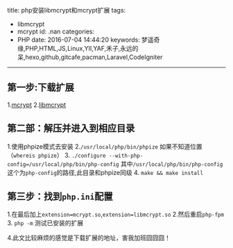 title: php安装libmcrypt和mcrypt扩展
tags:
  - libmcrypt
  - mcrypt
id: .nan
categories:
  - PHP
date: 2016-07-04 14:44:20
keywords: 梦遥奇缘,PHP,HTML,JS,Linux,YII,YAF,禾子,永远的呆,hexo,github,gitcafe,pacman,Laravel,CodeIgniter
---
## 第一步:下载扩展
1.[mcrypt](https://sourceforge.net/projects/mcrypt/)
2.[libmcrypt](http://zh.osdn.jp/projects/sfnet_mcrypt/downloads/Libmcrypt/2.5.8/libmcrypt-2.5.8.tar.gz/)
## 第二部：解压并进入到相应目录
1.使用phpize模式去安装
2.`/usr/local/php/bin/phpize`   如果不知道位置（`whereis phpize`）
3. `./configure --with-php-config=/usr/local/php/bin/php-config`   其中`/usr/local/php/bin/php-config`这个为`php-config`的路径,此目录和phpize同级
4. `make && make install`
## 第三步：找到`php.ini`配置
1.在最后加上`extension=mcrypt.so`,`extension=libmcrypt.so`
2.然后重启`php-fpm`
3. `php -m` 测试已安装的扩展

4.此文比较麻烦的感觉是下载扩展的地址，害我加班囧囧囧！
